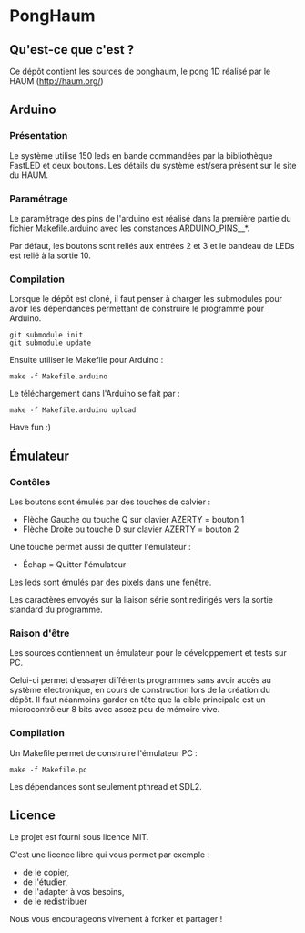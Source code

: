 # PongHaum

## Qu'est-ce que c'est ?

Ce dépôt contient les sources de ponghaum, le pong 1D réalisé par le HAUM (http://haum.org/)

## Arduino

### Présentation

Le système utilise 150 leds en bande commandées par la bibliothèque FastLED et deux boutons. Les détails du système est/sera présent sur le site du HAUM.

### Paramétrage

Le paramétrage des pins de l'arduino est réalisé dans la première partie du fichier Makefile.arduino avec les constances ARDUINO_PINS__*.

Par défaut, les boutons sont reliés aux entrées 2 et 3 et le bandeau de LEDs est relié à la sortie 10.

### Compilation

Lorsque le dépôt est cloné, il faut penser à charger les submodules pour avoir les dépendances permettant de construire le programme pour Arduino.

```
git submodule init
git submodule update
```

Ensuite utiliser le Makefile pour Arduino :

```
make -f Makefile.arduino
```

Le téléchargement dans l'Arduino se fait par :

```
make -f Makefile.arduino upload
```

Have fun :)

## Émulateur

### Contôles

Les boutons sont émulés par des touches de calvier :

 - Flèche Gauche ou touche Q sur clavier AZERTY = bouton 1
 - Flèche Droite ou touche D sur clavier AZERTY = bouton 2

Une touche permet aussi de quitter l'émulateur :

 - Échap = Quitter l'émulateur

Les leds sont émulés par des pixels dans une fenêtre.

Les caractères envoyés sur la liaison série sont redirigés vers la sortie standard du programme.

### Raison d'être

Les sources contiennent un émulateur pour le développement et tests sur PC.

Celui-ci permet d'essayer différents programmes sans avoir accès au système électronique, en cours de construction lors de la création du dépôt.
Il faut néanmoins garder en tête que la cible principale est un microcontrôleur 8 bits avec assez peu de mémoire vive.

### Compilation

Un Makefile permet de construire l'émulateur PC :

```
make -f Makefile.pc
```

Les dépendances sont seulement pthread et SDL2.

## Licence

Le projet est fourni sous licence MIT.

C'est une licence libre qui vous permet par exemple :
 - de le copier,
 - de l'étudier,
 - de l'adapter à vos besoins,
 - de le redistribuer

Nous vous encourageons vivement à forker et partager !
